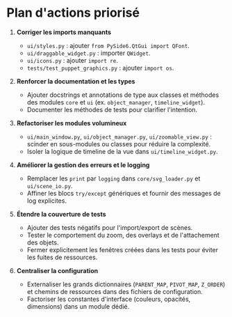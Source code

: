 # Plan d'actions priorisé

1. **Corriger les imports manquants**
   - `ui/styles.py` : ajouter `from PySide6.QtGui import QFont`.
   - `ui/draggable_widget.py` : importer `QWidget`.
   - `ui/icons.py` : ajouter `import re`.
   - `tests/test_puppet_graphics.py` : ajouter `import os`.

2. **Renforcer la documentation et les types**
   - Ajouter docstrings et annotations de type aux classes et méthodes des modules `core` et `ui` (ex. `object_manager`, `timeline_widget`).
   - Documenter les méthodes de tests pour clarifier l'intention.

3. **Refactoriser les modules volumineux**
   - `ui/main_window.py`, `ui/object_manager.py`, `ui/zoomable_view.py` : scinder en sous-modules ou classes pour réduire la complexité.
   - Isoler la logique de timeline de la vue dans `ui/timeline_widget.py`.

4. **Améliorer la gestion des erreurs et le logging**
   - Remplacer les `print` par `logging` dans `core/svg_loader.py` et `ui/scene_io.py`.
   - Affiner les blocs `try/except` génériques et fournir des messages de log explicites.

5. **Étendre la couverture de tests**
   - Ajouter des tests négatifs pour l'import/export de scènes.
   - Tester le comportement du zoom, des overlays et de l'attachement des objets.
   - Fermer explicitement les fenêtres créées dans les tests pour éviter les fuites de ressources.

6. **Centraliser la configuration**
   - Externaliser les grands dictionnaires (`PARENT_MAP`, `PIVOT_MAP`, `Z_ORDER`) et chemins de ressources dans des fichiers de configuration.
   - Factoriser les constantes d'interface (couleurs, opacités, dimensions) dans un module dédié.
